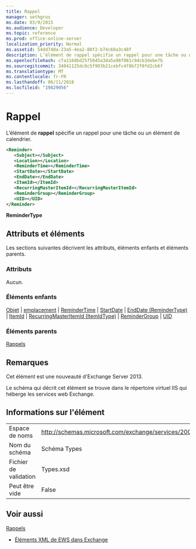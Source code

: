 ```yaml
---
title: Rappel
manager: sethgros
ms.date: 03/9/2015
ms.audience: Developer
ms.topic: reference
ms.prod: office-online-server
localization_priority: Normal
ms.assetid: 54dd748a-23a5-4ea2-88f2-b74c68a3c48f
description: L’élément de rappel spécifie un rappel pour une tâche ou un élément de calendrier.
ms.openlocfilehash: cfa1160bd25f5045a3da5a98f081c9dcb3debe7b
ms.sourcegitcommit: 34041125dc8c5f993b21cebfc4f8b72f0fd2cb6f
ms.translationtype: MT
ms.contentlocale: fr-FR
ms.lasthandoff: 06/11/2018
ms.locfileid: "19829056"
---
```

# <a name="reminder"></a>Rappel

L’élément de **rappel** spécifie un rappel pour une tâche ou un élément de calendrier. 
  
```XML
<Reminder>
   <Subject></Subject>
   <Location></Location>
   <ReminderTime></ReminderTime>
   <StartDate></StartDate>
   <EndDate></EndDate>
   <ItemId></ItemId>
   <RecurringMasterItemId></RecurringMasterItemId>
   <ReminderGroup></ReminderGroup>
   <UID></UID>
</Reminder>

```

 **ReminderType**
## <a name="attributes-and-elements"></a>Attributs et éléments

Les sections suivantes décrivent les attributs, éléments enfants et éléments parents.
  
### <a name="attributes"></a>Attributs

Aucun.
  
### <a name="child-elements"></a>Éléments enfants

[Objet](subject.md) | [emplacement](location.md) | [ReminderTime](remindertime.md) | [StartDate](startdate.md) | [EndDate (ReminderType)](enddate-remindertype.md) | [ItemId](itemid.md) | [RecurringMasterItemId (ItemIdType)](recurringmasteritemid-itemidtype.md)  |  [ReminderGroup](remindergroup.md) | [UID](uid.md)
  
### <a name="parent-elements"></a>Éléments parents

[Rappels](reminders.md)
  
## <a name="remarks"></a>Remarques

Cet élément est une nouveauté d'Exchange Server 2013.
  
Le schéma qui décrit cet élément se trouve dans le répertoire virtuel IIS qui héberge les services web Exchange.
  
## <a name="element-information"></a>Informations sur l'élément

|||
|:-----|:-----|
|Espace de noms  <br/> |http://schemas.microsoft.com/exchange/services/2006/types  <br/> |
|Nom du schéma  <br/> |Schéma Types  <br/> |
|Fichier de validation  <br/> |Types.xsd  <br/> |
|Peut être vide  <br/> |False  <br/> |
   
## <a name="see-also"></a>Voir aussi



[Rappels](reminders.md)


- [Éléments XML de EWS dans Exchange](ews-xml-elements-in-exchange.md)

